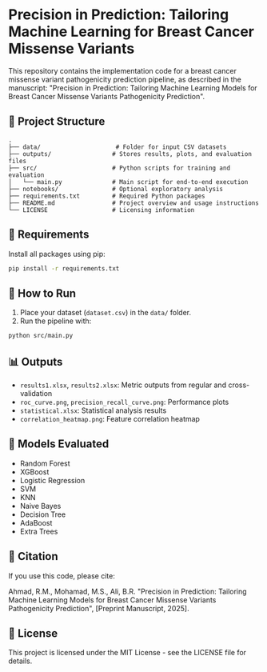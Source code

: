 # Precision in Prediction: Tailoring Machine Learning for Breast Cancer Missense Variants

This repository contains the implementation code for a breast cancer missense variant pathogenicity prediction pipeline, as described in the manuscript:
"Precision in Prediction: Tailoring Machine Learning Models for Breast Cancer Missense Variants Pathogenicity Prediction".

## 📂 Project Structure

```
.
├── data/                     # Folder for input CSV datasets
├── outputs/                 # Stores results, plots, and evaluation files
├── src/                     # Python scripts for training and evaluation
│   └── main.py              # Main script for end-to-end execution
├── notebooks/               # Optional exploratory analysis
├── requirements.txt         # Required Python packages
├── README.md                # Project overview and usage instructions
└── LICENSE                  # Licensing information
```

## 🧪 Requirements

Install all packages using pip:
```bash
pip install -r requirements.txt
```

## 🚀 How to Run

1. Place your dataset (`dataset.csv`) in the `data/` folder.
2. Run the pipeline with:
```bash
python src/main.py
```

## 📊 Outputs

- `results1.xlsx`, `results2.xlsx`: Metric outputs from regular and cross-validation
- `roc_curve.png`, `precision_recall_curve.png`: Performance plots
- `statistical.xlsx`: Statistical analysis results
- `correlation_heatmap.png`: Feature correlation heatmap

## 🧠 Models Evaluated

- Random Forest
- XGBoost
- Logistic Regression
- SVM
- KNN
- Naive Bayes
- Decision Tree
- AdaBoost
- Extra Trees

## 📖 Citation

If you use this code, please cite:

Ahmad, R.M., Mohamad, M.S., Ali, B.R. "Precision in Prediction: Tailoring Machine Learning Models for Breast Cancer Missense Variants Pathogenicity Prediction", [Preprint Manuscript, 2025].

## 🔐 License

This project is licensed under the MIT License - see the LICENSE file for details.